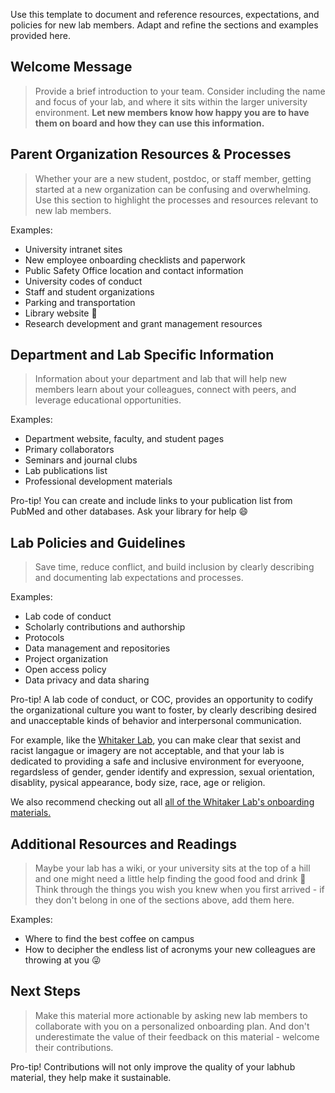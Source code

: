 Use this template to document and reference resources, expectations, and policies for new lab members.  Adapt and refine the sections and examples provided here.

## Welcome Message
> Provide a brief introduction to your team.  Consider including the name and focus of your lab, and where it sits within the larger university environment.  **Let new members know how happy you are to have them on board and how they can use this information.**

## Parent Organization Resources & Processes
> Whether your are a new student, postdoc, or staff member, getting started at a new organization can be confusing and overwhelming.  Use this section to highlight the processes and resources relevant to new lab members.  

Examples:

* University intranet sites
* New employee onboarding checklists and paperwork
* Public Safety Office location and contact information
* University codes of conduct
* Staff and student organizations
* Parking and transportation
* Library website :book:
* Research development and grant management resources

## Department and Lab Specific Information
> Information about your department and lab that will help new members learn about your colleagues, connect with peers, and leverage educational opportunities.

Examples:

* Department website, faculty, and student pages
* Primary collaborators
* Seminars and journal clubs
* Lab publications list
* Professional development materials

Pro-tip!  You can create and include links to your publication list from PubMed and other databases.  Ask your library for help :smile:

## Lab Policies and Guidelines
> Save time, reduce conflict, and build inclusion by clearly describing and documenting lab expectations and processes.  

Examples:

* Lab code of conduct
* Scholarly contributions and authorship
* Protocols
* Data management and repositories
* Project organization
* Open access policy
* Data privacy and data sharing

Pro-tip!  A lab code of conduct, or COC, provides an opportunity to codify the organizational culture you want to foster, by clearly describing desired and unacceptable kinds of behavior and interpersonal communication.  

For example, like the [Whitaker Lab](https://github.com/WhitakerLab/Onboarding/blob/master/CODE_OF_CONDUCT.md), you can make clear that sexist and racist langague or imagery are not acceptable, and that your lab is dedicated to providing a safe and inclusive environment for everyoone, regardsless of gender, gender identify and expression, sexual orientation, disablity, pysical appearance, body size, race, age or religion.

We also recommend checking out all [all of the Whitaker Lab's onboarding materials.](https://github.com/WhitakerLab/Onboarding)

## Additional Resources and Readings
> Maybe your lab has a wiki, or your university sits at the top of a hill and one might need a little help finding the good food and drink :pizza: Think through the things you wish you knew when you first arrived - if they don't belong in one of the sections above, add them here.

Examples:

* Where to find the best coffee on campus
* How to decipher the endless list of acronyms your new colleagues are throwing at you :stuck_out_tongue_winking_eye:

## Next Steps
> Make this material more actionable by asking new lab members to collaborate with you on a personalized onboarding plan.  And don't underestimate the value of their feedback on this material - welcome their contributions.

Pro-tip!  Contributions will not only improve the quality of your labhub material, they help make it sustainable.
